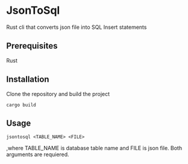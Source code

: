 # JsonToSql
Rust cli that converts json file into SQL Insert statements

## Prerequisites
Rust

## Installation
Clone the repository and build the project
```
cargo build
```

## Usage
```
jsontosql <TABLE_NAME> <FILE>
```
,where TABLE_NAME is database table name and FILE is json file. Both arguments are requiered.
